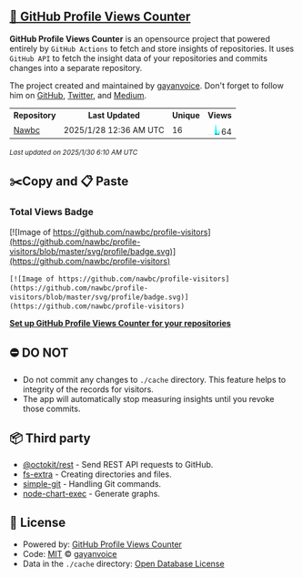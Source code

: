 ## [🚀 GitHub Profile Views Counter](https://github.com/gayanvoice/github-profile-views-counter)
**GitHub Profile Views Counter** is an opensource project that powered entirely by  `GitHub Actions` to fetch and store insights of repositories.
It uses `GitHub API` to fetch the insight data of your repositories and commits changes into a separate repository.

The project created and maintained by [gayanvoice](https://github.com/gayanvoice). Don't forget to follow him on [GitHub](https://github.com/gayanvoice), [Twitter](https://twitter.com/gayanvoice), and [Medium](https://gayanvoice.medium.com/).

<table>
	<tr>
		<th>
			Repository
		</th>
		<th>
			Last Updated
		</th>
		<th>
			Unique
		</th>
		<th>
			Views
		</th>
	</tr>
	<tr>
		<td>
			<a href="https://github.com/nawbc/profile-visitors/tree/master/readme/320593293/year.md">
				Nawbc
			</a>
		</td>
		<td>
			2025/1/28 12:36 AM UTC
		</td>
		<td>
			16
		</td>
		<td>
			<img alt="Response time graph" src="https://github.com/nawbc/profile-visitors/raw/master/graph/320593293/small/year.png" height="20"> 64
		</td>
	</tr>
</table>

<small><i>Last updated on 2025/1/30 6:10 AM UTC</i></small>

## ✂️Copy and 📋 Paste
### Total Views Badge
[![Image of https://github.com/nawbc/profile-visitors](https://github.com/nawbc/profile-visitors/blob/master/svg/profile/badge.svg)](https://github.com/nawbc/profile-visitors)

```readme
[![Image of https://github.com/nawbc/profile-visitors](https://github.com/nawbc/profile-visitors/blob/master/svg/profile/badge.svg)](https://github.com/nawbc/profile-visitors)
```
[**Set up GitHub Profile Views Counter for your repositories**](https://github.com/gayanvoice/github-profile-views-counter)
## ⛔ DO NOT
- Do not commit any changes to `./cache` directory. This feature helps to integrity of the records for visitors.
- The app will automatically stop measuring insights until you revoke those commits.
## 📦 Third party

- [@octokit/rest](https://www.npmjs.com/package/@octokit/rest) - Send REST API requests to GitHub.
- [fs-extra](https://www.npmjs.com/package/fs-extra) - Creating directories and files.
- [simple-git](https://www.npmjs.com/package/simple-git) - Handling Git commands.
- [node-chart-exec](https://www.npmjs.com/package/node-chart-exec) - Generate graphs.
## 📄 License
- Powered by: [GitHub Profile Views Counter](https://github.com/gayanvoice/github-profile-views-counter)
- Code: [MIT](./LICENSE) © [gayanvoice](https://github.com/gayanvoice)
- Data in the `./cache` directory: [Open Database License](https://opendatacommons.org/licenses/odbl/1-0/)